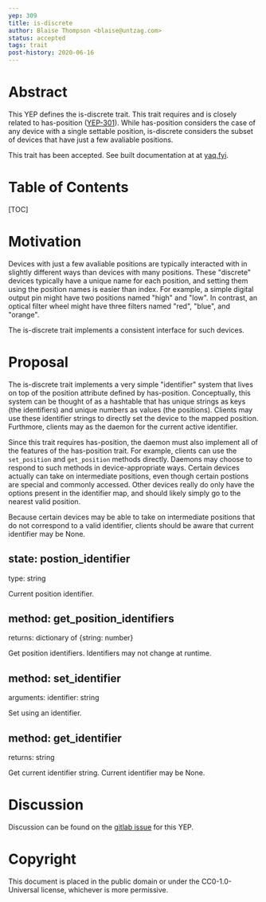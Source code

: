 ```yaml
---
yep: 309
title: is-discrete
author: Blaise Thompson <blaise@untzag.com>
status: accepted
tags: trait
post-history: 2020-06-16
---
```


# Abstract

This YEP defines the is-discrete trait.
This trait requires and is closely related to has-position ([YEP-301](https://yeps.yaq.fyi/301/)).
While has-position considers the case of any device with a single settable position, is-discrete considers the subset of devices that have just a few avaliable positions.

This trait has been accepted.
See built documentation at at [yaq.fyi](https://yaq.fyi/traits/is-discrete/).

# Table of Contents

[TOC]

# Motivation

Devices with just a few avaliable positions are typically interacted with in slightly different ways than devices with many positions.
These "discrete" devices typically have a unique name for each position, and setting them using the position names is easier than index.
For example, a simple digital output pin might have two positions named "high" and "low".
In contrast, an optical filter wheel might have three filters named "red", "blue", and "orange".

The is-discrete trait implements a consistent interface for such devices.

# Proposal

The is-discrete trait implements a very simple "identifier" system that lives on top of the position attribute defined by has-position.
Conceptually, this system can be thought of as a hashtable that has unique strings as keys (the identifiers) and unique numbers as values (the positions).
Clients may use these identifier strings to directly set the device to the mapped position.
Furthmore, clients may as the daemon for the current active identifier.

Since this trait requires has-position, the daemon must also implement all of the features of the has-position trait.
For example, clients can use the `set_position` and `get_position` methods directly.
Daemons may choose to respond to such methods in device-appropriate ways.
Certain devices actually can take on intermediate positions, even though certain postions are special and commonly accessed.
Other devices really do only have the options present in the identifier map, and should likely simply go to the nearest valid position.

Because certain devices may be able to take on intermediate positions that do not correspond to a valid identifier, clients should be aware that current identifier may be None.

## state: postion_identifier

type: string

Current position identifier.

## method: get_position_identifiers

returns: dictionary of {string: number}

Get position identifiers.
Identifiers may not change at runtime.

## method: set_identifier

arguments: identifier: string

Set using an identifier.

## method: get_identifier

returns: string

Get current identifier string.
Current identifier may be None.

# Discussion

Discussion can be found on the [gitlab issue](https://gitlab.com/yaq/yeps/-/issues/13) for this YEP.

# Copyright

This document is placed in the public domain or under the CC0-1.0-Universal license, whichever is more permissive.